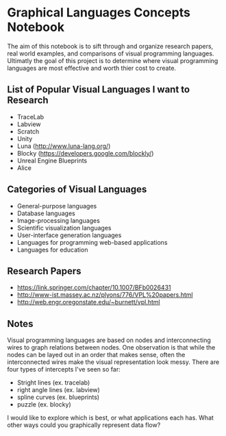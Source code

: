 # Graphical Languages Concepts Notebook

The aim of this notebook is to sift through and organize research papers, real world examples, and comparisons of visual programming languages. Ultimatly the goal of this project is to determine where visual programming languages are most effective and worth thier cost to create. 

## List of Popular Visual Languages I want to Research

- TraceLab
- Labview
- Scratch
- Unity
- Luna (http://www.luna-lang.org/)
- Blocky (https://developers.google.com/blockly/)
- Unreal Engine Blueprints
- Alice

## Categories of Visual Languages

- General-purpose languages
- Database languages
- Image-processing languages
- Scientific visualization languages
- User-interface generation languages
- Languages for programming web-based applications
- Languages for education

## Research Papers
- https://link.springer.com/chapter/10.1007/BFb0026431
- http://www-ist.massey.ac.nz/plyons/776/VPL%20papers.html
- http://web.engr.oregonstate.edu/~burnett/vpl.html

## Notes

Visual programming languages are based on nodes and interconnecting wires to graph relations between nodes.  One observation is that while the nodes can be layed out in an order that makes sense, often the interconnected wires make the visual representation look messy.  There are four types of intercepts I've seen so far:

- Stright lines (ex. tracelab) <image>
- right angle lines (ex. labview) <image>
- spline curves (ex. blueprints) <image>
- puzzle (ex. blocky) <image>

I would like to explore which is best, or what applications each has.  What other ways could you graphically represent data flow?
